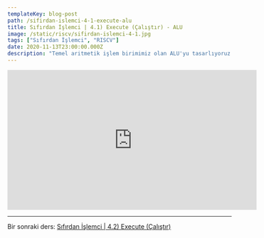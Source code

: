 ```yaml
---
templateKey: blog-post
path: /sifirdan-islemci-4-1-execute-alu
title: Sıfırdan İşlemci | 4.1) Execute (Çalıştır) - ALU
image: /static/riscv/sifirdan-islemci-4-1.jpg
tags: ["Sıfırdan İşlemci", "RISCV"]
date: 2020-11-13T23:00:00.000Z
description: "Temel aritmetik işlem birimimiz olan ALU'yu tasarlıyoruz."
---
```


<iframe width="560" height="315" src="https://www.youtube-nocookie.com/embed/nyLLdkdDJYY" frameborder="0" allow="accelerometer; autoplay; clipboard-write; encrypted-media; gyroscope; picture-in-picture" allowfullscreen></iframe>

---
Bir sonraki ders: [Sıfırdan İşlemci | 4.2) Execute (Çalıştır)](#)
